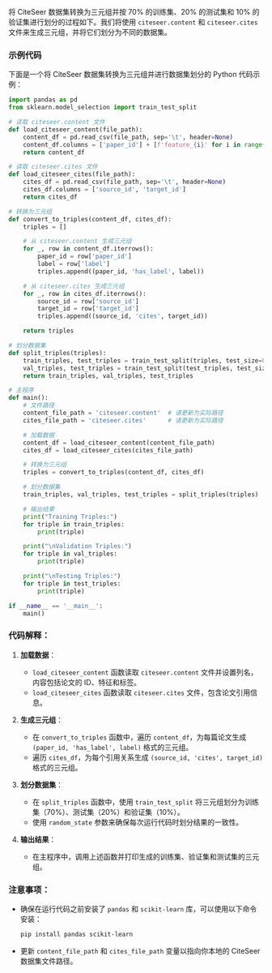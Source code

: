 将 CiteSeer 数据集转换为三元组并按 70% 的训练集、20% 的测试集和 10% 的验证集进行划分的过程如下。我们将使用 `citeseer.content` 和 `citeseer.cites` 文件来生成三元组，并将它们划分为不同的数据集。

### 示例代码

下面是一个将 CiteSeer 数据集转换为三元组并进行数据集划分的 Python 代码示例：

```python
import pandas as pd
from sklearn.model_selection import train_test_split

# 读取 citeseer.content 文件
def load_citeseer_content(file_path):
    content_df = pd.read_csv(file_path, sep='\t', header=None)
    content_df.columns = ['paper_id'] + [f'feature_{i}' for i in range(content_df.shape[1] - 2)] + ['label']
    return content_df

# 读取 citeseer.cites 文件
def load_citeseer_cites(file_path):
    cites_df = pd.read_csv(file_path, sep='\t', header=None)
    cites_df.columns = ['source_id', 'target_id']
    return cites_df

# 转换为三元组
def convert_to_triples(content_df, cites_df):
    triples = []

    # 从 citeseer.content 生成三元组
    for _, row in content_df.iterrows():
        paper_id = row['paper_id']
        label = row['label']
        triples.append((paper_id, 'has_label', label))

    # 从 citeseer.cites 生成三元组
    for _, row in cites_df.iterrows():
        source_id = row['source_id']
        target_id = row['target_id']
        triples.append((source_id, 'cites', target_id))

    return triples

# 划分数据集
def split_triples(triples):
    train_triples, test_triples = train_test_split(triples, test_size=0.3, random_state=42)
    val_triples, test_triples = train_test_split(test_triples, test_size=1/3, random_state=42)
    return train_triples, val_triples, test_triples

# 主程序
def main():
    # 文件路径
    content_file_path = 'citeseer.content'  # 请更新为实际路径
    cites_file_path = 'citeseer.cites'      # 请更新为实际路径

    # 加载数据
    content_df = load_citeseer_content(content_file_path)
    cites_df = load_citeseer_cites(cites_file_path)

    # 转换为三元组
    triples = convert_to_triples(content_df, cites_df)

    # 划分数据集
    train_triples, val_triples, test_triples = split_triples(triples)

    # 输出结果
    print("Training Triples:")
    for triple in train_triples:
        print(triple)

    print("\nValidation Triples:")
    for triple in val_triples:
        print(triple)

    print("\nTesting Triples:")
    for triple in test_triples:
        print(triple)

if __name__ == '__main__':
    main()
```

### 代码解释：

1. **加载数据**：
   - `load_citeseer_content` 函数读取 `citeseer.content` 文件并设置列名，内容包括论文的 ID、特征和标签。
   - `load_citeseer_cites` 函数读取 `citeseer.cites` 文件，包含论文引用信息。

2. **生成三元组**：
   - 在 `convert_to_triples` 函数中，遍历 `content_df`，为每篇论文生成 `(paper_id, 'has_label', label)` 格式的三元组。
   - 遍历 `cites_df`，为每个引用关系生成 `(source_id, 'cites', target_id)` 格式的三元组。

3. **划分数据集**：
   - 在 `split_triples` 函数中，使用 `train_test_split` 将三元组划分为训练集（70%）、测试集（20%）和验证集（10%）。
   - 使用 `random_state` 参数来确保每次运行代码时划分结果的一致性。

4. **输出结果**：
   - 在主程序中，调用上述函数并打印生成的训练集、验证集和测试集的三元组。

### 注意事项：
- 确保在运行代码之前安装了 `pandas` 和 `scikit-learn` 库，可以使用以下命令安装：
  ```bash
  pip install pandas scikit-learn
  ```
- 更新 `content_file_path` 和 `cites_file_path` 变量以指向你本地的 CiteSeer 数据集文件路径。